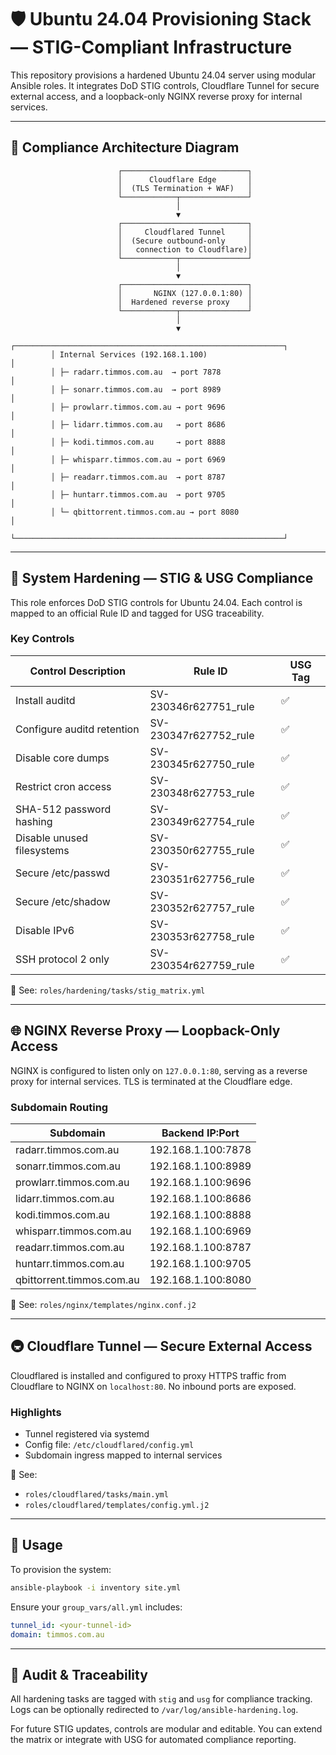 # 🛡️ Ubuntu 24.04 Provisioning Stack — STIG-Compliant Infrastructure

This repository provisions a hardened Ubuntu 24.04 server using modular Ansible roles. It integrates DoD STIG controls, Cloudflare Tunnel for secure external access, and a loopback-only NGINX reverse proxy for internal services.

---

## 📐 Compliance Architecture Diagram

```text
                        ┌────────────────────────────┐
                        │      Cloudflare Edge       │
                        │  (TLS Termination + WAF)   │
                        └────────────┬───────────────┘
                                     │
                                     ▼
                        ┌────────────────────────────┐
                        │     Cloudflared Tunnel     │
                        │  (Secure outbound-only     │
                        │   connection to Cloudflare)│
                        └────────────┬───────────────┘
                                     │
                                     ▼
                        ┌────────────────────────────┐
                        │       NGINX (127.0.0.1:80) │
                        │  Hardened reverse proxy    │
                        └────────────┬───────────────┘
                                     │
                                     ▼
         ┌────────────────────────────────────────────────────────────┐
         │ Internal Services (192.168.1.100)                          │
         │ ├─ radarr.timmos.com.au  → port 7878                       │
         │ ├─ sonarr.timmos.com.au  → port 8989                       │
         │ ├─ prowlarr.timmos.com.au → port 9696                      │
         │ ├─ lidarr.timmos.com.au   → port 8686                      │
         │ ├─ kodi.timmos.com.au     → port 8888                      │
         │ ├─ whisparr.timmos.com.au → port 6969                      │
         │ ├─ readarr.timmos.com.au  → port 8787                      │
         │ ├─ huntarr.timmos.com.au  → port 9705                      │
         │ └─ qbittorrent.timmos.com.au → port 8080                   │
         └────────────────────────────────────────────────────────────┘
```

---

## 🔐 System Hardening — STIG & USG Compliance

This role enforces DoD STIG controls for Ubuntu 24.04. Each control is mapped to an official Rule ID and tagged for USG traceability.

### Key Controls

| Control Description               | Rule ID                  | USG Tag |
|----------------------------------|--------------------------|----------|
| Install auditd                   | SV-230346r627751_rule    | ✅      |
| Configure auditd retention       | SV-230347r627752_rule    | ✅      |
| Disable core dumps               | SV-230345r627750_rule    | ✅      |
| Restrict cron access             | SV-230348r627753_rule    | ✅      |
| SHA-512 password hashing         | SV-230349r627754_rule    | ✅      |
| Disable unused filesystems       | SV-230350r627755_rule    | ✅      |
| Secure /etc/passwd               | SV-230351r627756_rule    | ✅      |
| Secure /etc/shadow               | SV-230352r627757_rule    | ✅      |
| Disable IPv6                     | SV-230353r627758_rule    | ✅      |
| SSH protocol 2 only              | SV-230354r627759_rule    | ✅      |

📁 See: `roles/hardening/tasks/stig_matrix.yml`

---

## 🌐 NGINX Reverse Proxy — Loopback-Only Access

NGINX is configured to listen only on `127.0.0.1:80`, serving as a reverse proxy for internal services. TLS is terminated at the Cloudflare edge.

### Subdomain Routing

| Subdomain               | Backend IP:Port        |
|------------------------|-------------------------|
| radarr.timmos.com.au   | 192.168.1.100:7878      |
| sonarr.timmos.com.au   | 192.168.1.100:8989      |
| prowlarr.timmos.com.au | 192.168.1.100:9696      |
| lidarr.timmos.com.au   | 192.168.1.100:8686      |
| kodi.timmos.com.au     | 192.168.1.100:8888      |
| whisparr.timmos.com.au | 192.168.1.100:6969      |
| readarr.timmos.com.au  | 192.168.1.100:8787      |
| huntarr.timmos.com.au  | 192.168.1.100:9705      |
| qbittorrent.timmos.com.au | 192.168.1.100:8080   |

📁 See: `roles/nginx/templates/nginx.conf.j2`

---

## 🚇 Cloudflare Tunnel — Secure External Access

Cloudflared is installed and configured to proxy HTTPS traffic from Cloudflare to NGINX on `localhost:80`. No inbound ports are exposed.

### Highlights

- Tunnel registered via systemd
- Config file: `/etc/cloudflared/config.yml`
- Subdomain ingress mapped to internal services

📁 See:
- `roles/cloudflared/tasks/main.yml`
- `roles/cloudflared/templates/config.yml.j2`

---

## 🧰 Usage

To provision the system:

```bash
ansible-playbook -i inventory site.yml
```

Ensure your `group_vars/all.yml` includes:

```yaml
tunnel_id: <your-tunnel-id>
domain: timmos.com.au
```

---

## 📎 Audit & Traceability

All hardening tasks are tagged with `stig` and `usg` for compliance tracking. Logs can be optionally redirected to `/var/log/ansible-hardening.log`.

For future STIG updates, controls are modular and editable. You can extend the matrix or integrate with USG for automated compliance reporting.
